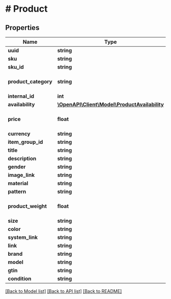 # # Product

## Properties

Name | Type | Description | Notes
------------ | ------------- | ------------- | -------------
**uuid** | **string** |  | [optional]
**sku** | **string** |  |
**sku_id** | **string** |  | [optional]
**product_category** | **string** |  | [optional] [default to '']
**internal_id** | **int** |  |
**availability** | [**\OpenAPI\Client\Model\ProductAvailability**](ProductAvailability.md) |  |
**price** | **float** |  | [optional] [default to 0.0]
**currency** | **string** |  |
**item_group_id** | **string** |  | [optional]
**title** | **string** |  | [optional]
**description** | **string** |  | [optional]
**gender** | **string** |  | [optional]
**image_link** | **string** |  | [optional]
**material** | **string** |  | [optional]
**pattern** | **string** |  | [optional]
**product_weight** | **float** |  | [optional] [default to 0.0]
**size** | **string** |  | [optional]
**color** | **string** |  | [optional]
**system_link** | **string** |  | [optional]
**link** | **string** |  | [optional]
**brand** | **string** |  | [optional]
**model** | **string** |  | [optional]
**gtin** | **string** |  | [optional]
**condition** | **string** |  | [optional]

[[Back to Model list]](../../README.md#models) [[Back to API list]](../../README.md#endpoints) [[Back to README]](../../README.md)
